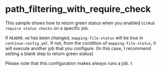 # path_filtering_with_require_check
This sample shows how to return green status when you enabled `GitHub require status checks` on a specific job.

If `README.md` has been changed, `mapping-file-status` will be true in `continue-config.yml`.
If not, from the condition of `mapping-file-status`, it will execute another job that you configure.
(In this case, I recommend setting a blank step to return green status)

Please note that this configuration makes always runs a job.
t
